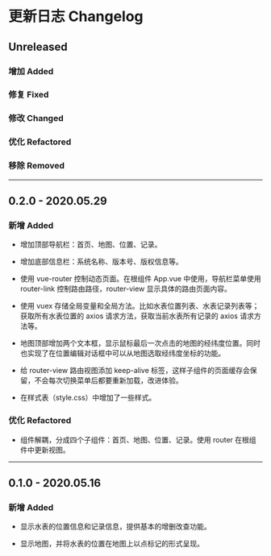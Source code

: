 # 更新日志 Changelog

## Unreleased

### 增加 Added

### 修复 Fixed

### 修改 Changed

### 优化 Refactored

### 移除 Removed

---

## 0.2.0 - 2020.05.29

### 新增 Added

- 增加顶部导航栏：首页、地图、位置、记录。

- 增加底部信息栏：系统名称、版本号、版权信息等。

- 使用 vue-router 控制动态页面。在根组件 App.vue 中使用，导航栏菜单使用 router-link 控制路由路径，router-view 显示具体的路由页面内容。

- 使用 vuex 存储全局变量和全局方法。比如水表位置列表、水表记录列表等；获取所有水表位置的 axios 请求方法，获取当前水表所有记录的 axios 请求方法等。

* 地图顶部增加两个文本框，显示鼠标最后一次点击的地图的经纬度位置。同时也实现了在位置编辑对话框中可以从地图选取经纬度坐标的功能。

* 给 router-view 路由视图添加 keep-alive 标签，这样子组件的页面缓存会保留，不会每次切换菜单后都要重新加载，改进体验。

- 在样式表（style.css）中增加了一些样式。

### 优化 Refactored

- 组件解耦，分成四个子组件：首页、地图、位置、记录。使用 router 在根组件中更新视图。

---

## 0.1.0 - 2020.05.16

### 新增 Added

- 显示水表的位置信息和记录信息，提供基本的增删改查功能。

- 显示地图，并将水表的位置在地图上以点标记的形式呈现。
